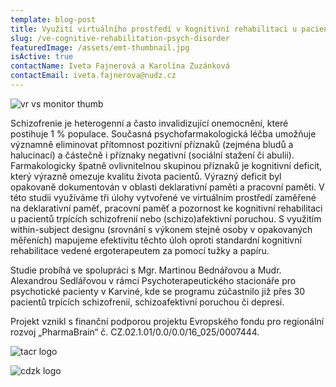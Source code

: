 ```yaml
---
template: blog-post
title: Využití virtuálního prostředí v kognitivní rehabilitaci u pacientů s psychiatrickým onemocněním
slug: /ve-cognitive-rehabilitation-psych-disorder
featuredImage: /assets/emt-thumbnail.jpg
isActive: true
contactName: Iveta Fajnerová a Karolína Zuzánková
contactEmail: iveta.fajnerova@nudz.cz
---
```


![vr vs monitor thumb](/emt-thumbnail.jpg)

Schizofrenie je heterogenní a často invalidizující onemocnění, které postihuje 1 % populace. Současná psychofarmakologická léčba umožňuje významně eliminovat přítomnost pozitivní příznaků (zejména bludů a halucinací) a částečně i příznaky negativní (sociální stažení či abulii). Farmakologicky špatně ovlivnitelnou skupinou příznaků je kognitivní deficit, který výrazně omezuje kvalitu života pacientů. Výrazný deficit byl opakovaně dokumentován v oblasti deklarativní paměti a pracovní paměti. V této studii využíváme tři úlohy vytvořené ve virtuálním prostředí zaměřené na deklarativní paměť, pracovní paměť a pozornost ke kognitivní rehabilitaci u pacientů trpících schizofrenií nebo (schizo)afektivní poruchou. S využitím within-subject designu (srovnání s výkonem stejné osoby v opakovaných měřeních) mapujeme efektivitu těchto úloh oproti standardní kognitivní rehabilitace vedené ergoterapeutem za pomocí tužky a papíru.

Studie probíhá ve spolupráci s Mgr. Martinou Bednářovou a Mudr. Alexandrou Sedlářovou v rámci Psychoterapeutického stacionáře pro psychotické pacienty v Karviné, kde se programu zúčastnilo již přes 30 pacientů trpících schizofrenií, schizoafektivní poruchou či depresí.

Projekt vznikl s finanční podporou projektu Evropského fondu pro regionální rozvoj „PharmaBrain“ č. CZ.02.1.01/0.0/0.0/16_025/0007444.

![tacr logo](/logo-tacr.png)

![cdzk logo](/logo-cdzk.png)